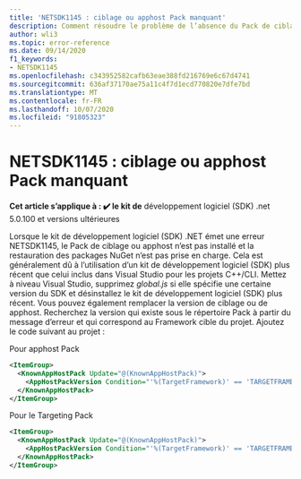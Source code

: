 ```yaml
---
title: 'NETSDK1145 : ciblage ou apphost Pack manquant'
description: Comment résoudre le problème de l’absence du Pack de ciblage pendant la restauration du package NuGet
author: wli3
ms.topic: error-reference
ms.date: 09/14/2020
f1_keywords:
- NETSDK1145
ms.openlocfilehash: c343952582cafb63eae388fd216769e6c67d4741
ms.sourcegitcommit: 636af37170ae75a11c4f7d1ecd770820e7dfe7bd
ms.translationtype: MT
ms.contentlocale: fr-FR
ms.lasthandoff: 10/07/2020
ms.locfileid: "91805323"
---
```

# <a name="netsdk1145-targeting-or-apphost-pack-missing"></a>NETSDK1145 : ciblage ou apphost Pack manquant

**Cet article s’applique à : ✔️ le kit de** développement logiciel (SDK) .net 5.0.100 et versions ultérieures

Lorsque le kit de développement logiciel (SDK) .NET émet une erreur NETSDK1145, le Pack de ciblage ou apphost n’est pas installé et la restauration des packages NuGet n’est pas prise en charge. Cela est généralement dû à l’utilisation d’un kit de développement logiciel (SDK) plus récent que celui inclus dans Visual Studio pour les projets C++/CLI. Mettez à niveau Visual Studio, supprimez _global.js_ si elle spécifie une certaine version du SDK et désinstallez le kit de développement logiciel (SDK) plus récent. Vous pouvez également remplacer la version de ciblage ou de apphost. Recherchez la version qui existe sous le répertoire Pack à partir du message d’erreur et qui correspond au Framework cible du projet. Ajoutez le code suivant au projet :

Pour apphost Pack

```xml
<ItemGroup>
  <KnownAppHostPack Update="@(KnownAppHostPack)">
    <AppHostPackVersion Condition="'%(TargetFramework)' == 'TARGETFRAMEWORK'">EXISTINGVERSION</AppHostPackVersion>
  </KnownAppHostPack>
</ItemGroup>
```

Pour le Targeting Pack

```xml
<ItemGroup>
  <KnownAppHostPack Update="@(KnownAppHostPack)">
    <AppHostPackVersion Condition="'%(TargetFramework)' == 'TARGETFRAMEWORK'">EXISTINGVERSION</AppHostPackVersion>
  </KnownAppHostPack>
</ItemGroup>
```
